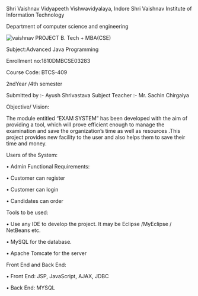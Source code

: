  Shri Vaishnav Vidyapeeth Vishwavidyalaya, Indore
 Shri Vaishnav Institute of Information Technology

 Department of computer science and engineering
                                                   
![vaishnav](https://user-images.githubusercontent.com/63668772/80811654-f6a3fa00-8be3-11ea-9693-b9032b90f486.png)
     PROJECT
B. Tech + MBA(CSE)

Subject:Advanced Java Programming

Enrollment no:1810DMBCSE03283

Course Code: BTCS-409

2ndYear /4th semester

Submitted by	:-
Ayush Shrivastava
Subject Teacher :-
Mr. Sachin Chirgaiya

Objective/ Vision:

The module entitled “EXAM SYSTEM” has been developed with the aim of providing a tool, which will prove efficient enough to manage the examination and save the organization’s time as well as resources .This project provides new facility to the user and also helps them to save their time and money.

Users of the System:

•	Admin
Functional Requirements:


•	Customer can register 


•	Customer can login


•	Candidates can order




Tools to be used:

•	Use any IDE to develop the project. It may be Eclipse /MyEclipse / NetBeans etc.


•	MySQL for the database.


•	Apache Tomcate for the server


Front End and Back End:


•	Front End: JSP, JavaScript, AJAX, JDBC


•	Back End: MYSQL




 





